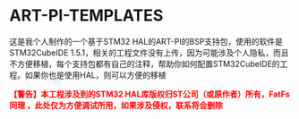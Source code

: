 # ART-PI-TEMPLATES
这是我个人制作的一个基于STM32 HAL的ART-PI的BSP支持包，使用的软件是STM32CubeIDE 1.5.1，相关的工程文件没有上传，因为可能涉及个人隐私，而且不方便移植，每个支持包都有自己的注释，帮助你如何配置STM32CubeIDE的工程。如果你也是使用HAL，则可以方便的移植

**<font color = 'RED'>【警告】本工程涉及到的STM32 HAL库版权归ST公司（或原作者）所有，FatFs 同理 ，此处仅为方便调试所用，如果涉及侵权，联系将会删除</font>**



